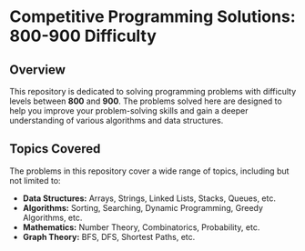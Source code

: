 # Competitive Programming Solutions: 800-900 Difficulty

## Overview

This repository is dedicated to solving programming problems with difficulty levels between **800** and **900**. The problems solved here are designed to help you improve your problem-solving skills and gain a deeper understanding of various algorithms and data structures.

## Topics Covered

The problems in this repository cover a wide range of topics, including but not limited to:

- **Data Structures:** Arrays, Strings, Linked Lists, Stacks, Queues, etc.
- **Algorithms:** Sorting, Searching, Dynamic Programming, Greedy Algorithms, etc.
- **Mathematics:** Number Theory, Combinatorics, Probability, etc.
- **Graph Theory:** BFS, DFS, Shortest Paths, etc.
